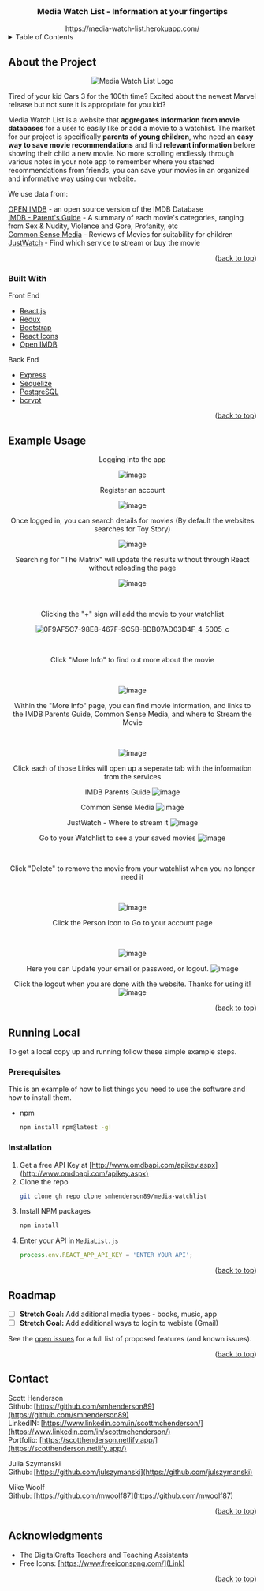 <div id="top"></div>


<!-- PROJECT LOGO -->
<br />
<div align="center">

  <h3 align="center">Media Watch List - Information at your fingertips</h3>
  https://media-watch-list.herokuapp.com/
</div>

<!-- TABLE OF CONTENTS -->
<details>
  <summary>Table of Contents</summary>
  <ol>
    <li>
      <a href="#about-the-project">About The Project</a>
      <ul>
        <li><a href="#built-with">Built With</a></li>
      </ul>
    </li>
    <li><a href="#example-usage">Example Usage</a></li>
    <li><a href="#running-local">Running Local</a></li>
    <li><a href="#roadmap">Roadmap</a></li>
    <li><a href="#contact">Contact</a></li>
    <li><a href="#acknowledgments">Acknowledgments</a></li>
  </ol>
</details>



<!-- ABOUT THE PROJECT -->
## About the Project
<div align="center">
 <img src="https://user-images.githubusercontent.com/53064568/146559008-9a81f32e-3a23-426a-8dc5-49e3379bd13b.jpeg" alt = "Media Watch List Logo" />
</div>

Tired of your kid Cars 3 for the 100th time? Excited about the newest Marvel release but not sure it is appropriate for you kid? 

Media Watch List is a website that **aggregates information from movie databases** for a user to easily like or add a movie to a watchlist. The market for our project is specifically **parents of young children**, who need an **easy way to save movie recommendations** and find **relevant information** before showing their child a new movie. No more scrolling endlessly through various notes in your note app to remember where you stashed recommendations from friends, you can save your movies in an organized and informative way using our website.

We use data from:

[OPEN IMDB](https://www.omdbapi.com/) - an open source version of the IMDB Database<br>
[IMDB - Parent's Guide](https://www.imdb.com/title/tt0114709/parentalguide) - A summary of each movie's categories, ranging from Sex & Nudity, Violence and Gore, Profanity, etc<br>
[Common Sense Media](https://www.commonsensemedia.org/) - Reviews of Movies for suitability for children<br>
[JustWatch](https://www.justwatch.com/) - Find which service to stream or buy the movie<br>

<p align="right">(<a href="#top">back to top</a>)</p>

### Built With

Front End 

* [React.js](https://reactjs.org/)
* [Redux](https://redux.js.org/)
* [Bootstrap](https://getbootstrap.com)
* [React Icons](https://react-icons.github.io/react-icons/)
* [Open IMDB](http://www.omdbapi.com/)

Back End

* [Express](https://expressjs.com/)
* [Sequelize](https://sequelize.org/)
* [PostgreSQL](https://www.postgresql.org/)
* [bcrypt](https://www.npmjs.com/package/bcrypt)

<p align="right">(<a href="#top">back to top</a>)</p>

<!-- GETTING STARTED -->

## Example Usage

<div align="center">Logging into the app

![image](https://user-images.githubusercontent.com/53064568/215614941-4544303a-b5fc-4218-85b8-0cb229716d35.png)

Register an account


![image](https://user-images.githubusercontent.com/53064568/215360667-7324be2d-a265-45f8-8445-9cfa40de154b.png)


Once logged in, you can search details for movies (By default the websites searches for Toy Story)

![image](https://user-images.githubusercontent.com/53064568/215360710-7a4a8649-4b31-41d8-95bb-6a138fbf1553.png)<br>

Searching for "The Matrix" will update the results without through React without reloading the page

![image](https://user-images.githubusercontent.com/53064568/215360753-69fdfb4d-cc9b-4a75-b8b6-b41520b0e8b7.png)

<br>

Clicking the "+" sign will add the movie to your watchlist

![0F9AF5C7-98E8-467F-9C5B-8DB07AD03D4F_4_5005_c](https://user-images.githubusercontent.com/53064568/215615983-17c1c376-2dcb-42fc-9d56-2c624c4edeea.jpeg)

<br>

Click "More Info" to find out more about the movie

<br>

![image](https://user-images.githubusercontent.com/53064568/215360877-763b55cc-85bf-4c21-8988-bd7663dcbebe.png)

Within the "More Info" page, you can find movie information, and links to the IMDB Parents Guide, Common Sense Media, and where to Stream the Movie

<br>

![image](https://user-images.githubusercontent.com/53064568/215360931-3d487231-791b-4687-b253-1ca157ca6dc2.png)

Click each of those Links will open up a seperate tab with the information from the services

IMDB Parents Guide
![image](https://user-images.githubusercontent.com/53064568/215360966-0cd5ad23-94e9-45f1-8446-8725d1626314.png)

Common Sense Media 
![image](https://user-images.githubusercontent.com/53064568/215360977-b696843b-400a-49da-8cbe-59664b29edf7.png)

JustWatch - Where to stream it
![image](https://user-images.githubusercontent.com/53064568/215361005-e7d0e7ae-94c2-42fa-9675-47b3b1ae536a.png)

Go to your Watchlist to see a your saved movies
![image](https://user-images.githubusercontent.com/53064568/215361191-7c9dcda0-dfb1-45ea-b24d-5c88399c3c8d.png)

<br>

Click "Delete" to remove the movie from your watchlist when you no longer need it

<br>

![image](https://user-images.githubusercontent.com/53064568/215361209-46f4e345-14d0-4b00-ae24-cb6f7470980c.png)

Click the Person Icon to Go to your account page 

<br>

![image](https://user-images.githubusercontent.com/53064568/215361237-ec0f049b-0a3a-489d-9ff7-324f0ed6e2fa.png)

Here you can Update your email or password, or logout.
![image](https://user-images.githubusercontent.com/53064568/215361257-ac999295-94a8-45d0-9470-dd27a4ad7b22.png)

Click the logout when you are done with the website. Thanks for using it!
![image](https://user-images.githubusercontent.com/53064568/215361271-2d4c375d-554c-4bc2-bb5b-ce3bd85015d9.png)
</div>

<p align="right">(<a href="#top">back to top</a>)</p>

## Running Local

To get a local copy up and running follow these simple example steps.

### Prerequisites

This is an example of how to list things you need to use the software and how to install them.
* npm
  ```sh
  npm install npm@latest -g!

  ```

### Installation

1. Get a free API Key at [http://www.omdbapi.com/apikey.aspx](http://www.omdbapi.com/apikey.aspx)
2. Clone the repo
   ```sh
   git clone gh repo clone smhenderson89/media-watchlist 
   ```
3. Install NPM packages
   ```sh
   npm install
   ```
4. Enter your API in `MediaList.js`
   ```js
   process.env.REACT_APP_API_KEY = 'ENTER YOUR API';
   ```

<p align="right">(<a href="#top">back to top</a>)</p>


<!-- ROADMAP -->
## Roadmap

- [ ] **Stretch Goal:** Add aditional media types - books, music, app
- [ ] **Stretch Goal:** Add additional ways to login to webiste (Gmail)

See the [open issues](https://github.com/smhenderson89/media-watchlist) for a full list of proposed features (and known issues).

<p align="right">(<a href="#top">back to top</a>)</p>



<!-- CONTACT -->
## Contact

Scott Henderson
<br>Github: [https://github.com/smhenderson89](https://github.com/smhenderson89)
<br>LinkedIN: [https://www.linkedin.com/in/scottmchenderson/](https://www.linkedin.com/in/scottmchenderson/)
<br>Portfolio: [https://scotthenderson.netlify.app/](https://scotthenderson.netlify.app/)

Julia Szymanski
<br>Github: [https://github.com/julszymanski](https://github.com/julszymanski)<br>

Mike Woolf
<br>Github: [https://github.com/mwoolf87](https://github.com/mwoolf87)<br>


<p align="right">(<a href="#top">back to top</a>)</p>



<!-- ACKNOWLEDGMENTS -->
## Acknowledgments

* The DigitalCrafts Teachers and Teaching Assistants
* Free Icons: [https://www.freeiconspng.com/](Link)

<p align="right">(<a href="#top">back to top</a>)</p>



<!-- MARKDOWN LINKS & IMAGES -->
<!-- https://www.markdownguide.org/basic-syntax/#reference-style-links -->
[product-screenshot]: images/screenshot.png
